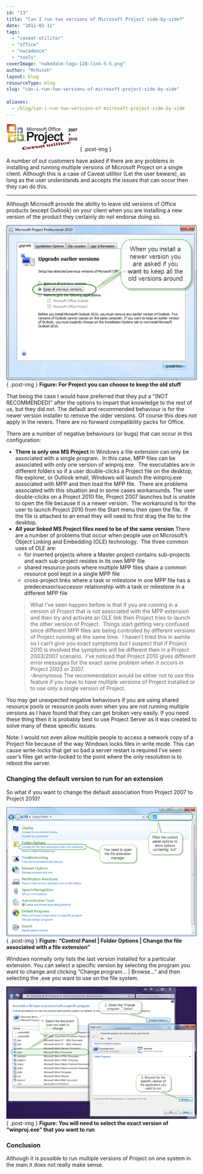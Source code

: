 ```yaml
---
id: "13"
title: "Can I run two versions of Microsoft Project side-by-side?"
date: "2011-02-11"
tags:
  - "caveat-utilitor"
  - "office"
  - "nwcadence"
  - "tools"
coverImage: "nakedalm-logo-128-link-5-5.png"
author: "MrHinsh"
layout: blog
resourceType: blog
slug: "can-i-run-two-versions-of-microsoft-project-side-by-side"

aliases:
  - /blog/can-i-run-two-versions-of-microsoft-project-side-by-side
---
```


[![image](images/Can_84C0-image_thumb_1-1-1.png)](http://blog.hinshelwood.com/files/2011/05/GWB-Windows-Live-Writer-Can_84C0-image_4.png)
{ .post-img }

A number of out customers have asked if there are any problems in installing and running multiple versions of Microsoft Project on a single client. Although this is a case of Caveat utilitor (Let the user beware), as long as the user understands and accepts the issues that can occur then they can do this.

---

Although Microsoft provide the ability to leave old versions of Office products (except Outlook) on your client when you are installing a new version of the product they certainly do not endorse doing so.

[![image](images/Can_84C0-image_thumb_3-2-2.png)](http://blog.hinshelwood.com/files/2011/05/GWB-Windows-Live-Writer-Can_84C0-image_8.png)  
{ .post-img }
**Figure: For Project you can choose to keep the old stuff**

That being the case I would have preferred that they put a “(NOT RECOMMENDED)” after the options to impart that knowledge to the rest of us, but they did not. The default and recommended behaviour is for the newer version installer to remove the older versions. Of course this does not apply in the revers. There are no forward compatibility packs for Office.

There are a number of negative behaviours (or bugs) that can occur in this configuration:

- **There is only one MS Project**
  In Windows a file extension can only be associated with a single program.  In this case, MPP files can be associated with only one version of winproj.exe.  The executables are in different folders so if a user double-clicks a Project file on the desktop, file explorer, or Outlook email, Windows will launch the winproj.exe associated with MPP and then load the MPP file.  There are problems associated with this situation and in some cases workarounds.
  The user double-clicks on a Project 2010 file, Project 2007 launches but is unable to open the file because it is a newer version.  The workaround is for the user to launch Project 2010 from the Start menu then open the file.  If the file is attached to an email they will need to first drag the file to the desktop.
- **All your linked MS Project files need to be of the same version**
  There are a number of problems that occur when people use on Microsoft’s Object Linking and Embedding (OLE) technology.  The three common uses of OLE are:
  - for inserted projects where a Master project contains sub-projects and each sub-project resides in its own MPP file
  - shared resource pools where multiple MPP files share a common resource pool kept in a single MPP file
  - cross-project links where a task or milestone in one MPP file has a  predecessor/successor relationship with a task or milestone in a different MPP file
  > What I’ve seen happen before is that if you are running in a version of Project that is not associated with the MPP extension and then try and activate an OLE link then Project tries to launch the other version of Project.  Things start getting very confused since different MPP files are being controlled by different versions of Project running at the same time.  I haven’t tried this in awhile so I can’t give you exact symptoms but I suspect that if Project 2010 is involved the symptoms will be different then in a Project 2003/2007 scenario.  I’ve noticed that Project 2010 gives different error messages for the exact same problem when it occurs in Project 2003 or 2007.   
  > \-Anonymous
  The recommendation would be either not to use this feature if you have to have multiple versions of Project installed or to use only a single version of Project.

You may get unexpected negative behaviours if you are using shared resource pools or resource pools even when you are not running multiple versions as I have found that they can get broken very easily. If you need these thing then it is probably best to use Project Server as it was created to solve many of these specific issues.

Note: I would not even allow multiple people to access a network copy of a Project file because of the way Windows locks files in write mode. This can cause write-locks that get so bad a server restart is required I’ve seen user’s files get write-locked to the point where the only resolution is to reboot the server.

### Changing the default version to run for an extension

So what if you want to change the default association from Project 2007 to Project 2010?

[![SNAGHTMLe20419](images/Can_84C0-SNAGHTMLe20419_thumb-4-4.png)](http://blog.hinshelwood.com/files/2011/05/GWB-Windows-Live-Writer-Can_84C0-SNAGHTMLe20419.png)  
{ .post-img }
**Figure: “Control Panel | Folder Options | Change the file associated with a file extension”**

Windows normally only lists the last version installed for a particular extension. You can select a specific version by selecting the program you want to change and clicking “Change program… | Browse…” and then selecting the .exe you want to use on the file system.

[![image](images/Can_84C0-image_thumb_4-3-3.png)](http://blog.hinshelwood.com/files/2011/05/GWB-Windows-Live-Writer-Can_84C0-image_10.png)  
{ .post-img }
**Figure: You will need to select the exact version of “winproj.exe” that you want to run**

### Conclusion

Although it is possible to run multiple versions of Project on one system in the main it does not really make sense.

